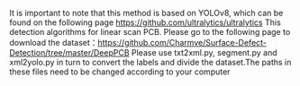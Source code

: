 It is important to note that this method is based on YOLOv8, which can be found on the following page https://github.com/ultralytics/ultralytics
This detection algorithms for linear scan PCB.
Please go to the following page to download the dataset：https://github.com/Charmve/Surface-Defect-Detection/tree/master/DeepPCB
Please use txt2xml.py, segment.py and xml2yolo.py in turn to convert the labels and divide the dataset.The paths in these files need to be changed according to your computer
